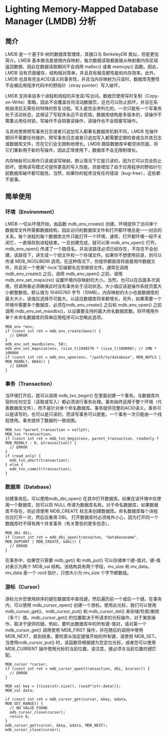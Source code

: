 # Lighting Memory-Mapped Database Manager (LMDB) 分析
## 简介
LMDB 是一个基于B-树的数据库管理库，其接口与 BerkeleyDB 类似，但是更加简介。LMDB 基本做法是使用内存映射，每次数据读取都直接从映射都内存区域返回数据，因此在数据读取期间不会调用 malloc() 或者 memcpy() 函数。因此，LMDB 没有页面缓存，结构相对简单，并且具有极高都性能和内存效率。此外，LMDB 也具有完全ACID语义的事务性，并且当内存映射为只读时，数据库完整性不会被应用程序代码中的野指针（stray pointer）写入破坏。

LMDB 支持来自多个进程和线程的并发读/写访问。数据页使用写时复制（Copy-on-Write）策略，因此不会覆盖任何活动数据页，这也可以防止损坏，并且在系统崩溃后无需任何特殊的恢复过程。写入是完全序列化的，一次只能有一个写事务处于活动状态，这保证了写程序永远不会死锁。数据库结构是多版本的，读操作不需要占用任何锁，写操作不会阻塞读操作，读操作也不会阻塞写操作。

与其他使用预写事务日志或者只追加写入都著名数据库机制不同，LMDB 在操作期间不需要任何维护。预写事务日志或者只追加写入都需要定期检查或合并其日志或数据库文件，否在它们会无限制地增长。LMDB 跟踪数据库中都空闲页面，将它们重新用于新的写操作，因此正常使用下，数据库不会无限制增长。

内存映射可以用作只读或读写映射。默认情况下它是只读的，因为它可以完全防止损坏。使用读写模式可提供更高的写入性能，但是增加了由于应用程序的野指针引起数据库破坏都可能性。当然，如果你的程序没有任何错误（bug-free），这些都不是事。

## 简单使用
### 环境（Environment）
LMDB 一切从环境开始，由函数 mdb_env_create() 创建。环境提供了访问单个数据库文件所需都数据结构，因此访问的数据库文件和打开都环境总是一一对应的关系。每个进程的每个数据库文件只能打开一个环境，通常，打开都环境一般不关闭它，一直保存到进程结束。一旦创建完成，就可以用 mdb_env_open() 打开。mdb_env_open() 传递了一个路径名，并且该路径必须已经存在，不存在不会创建。该路径下，讲生成一个锁文件和一个存储文件。如果你不想使用目录，则可以传递 MDB_NOSUBDIR 选项。在这种情况下，你提供都路径将直接用作数据文件，并且另一个使用“-lock”后缀都名在但做锁文件。通常在调用 mdb_env_create() 之后，调用 mdb_env_open() 之前，调用 mdb_env_set_mapsize() 设置环境内存映射的大小。当然，也可以在后面多次调用，但调用者必须确保此时没有事务处于活动状态。大小值应该是操作系统页面大小都整数倍，默认值为 10465760 字节（10MB）。内存映射的大小也是数据库的最大大小，该值应选择尽可能大，以适应数据库将来都增长。另外，如果需要一个环境中需要多个数据库，必须在mdb_env_create() 之后和 mdb_env_open() 之前调用 mdb_env_set_maxdbs()，以设置要支持的最大命名数据库数。将环境用作单个未命名数据库的简单应用程序可以忽略此选项。
```
MDB_env *env;
if (const int ret = mdb_env_create(&env)) {
  // ERROR
}
mdb_env_set_maxdbs(env, 50);
mdb_env_set_mapsize(env, (size_t)1048576 * (size_t)100000); // 1MB * 100000
if (const int ret = mdb_env_open(env, "/path/to/database", MDB_NOTLS | MDB_RDONLY, 0664)) {
  // ERROR
}
```

### 事务（Transaction）
当环境打开后，就可以调用 mdb_txn_begin() 在里面创建一个事务。与数据库内容的任何交互（读取或写入）都必须进行事务处理。事务始终适用于整个环境（代表数据库文件），而不是针对单个命名数据库。事务提供完整的ACID语义。事务可以是读写的，也可以是只读的，而读写事务可以嵌套。一个事务一次只能由一个线程使用。事务提供了数据的一致视图。
```
MDB_txn *parent_transaction = nullptr;
MDB_txn *transaction;
if (const int ret = mdb_txn_begin(env, parent_transaction, readonly ? MDB_RDONLY : 0, &transaction)) {
  // ERROR
}
if (read_only) {
  mdb_txn_abort(transaction);
} else {
  mdb_txn_commit(transaction);
}
```

### 数据库（Database）
创建事务后，可以使用mdb_dbi_open() 在其中打开数据库。如果在该环境中仅使用一个数据库，则可以将 NULL 传递为数据库名称。对于命名数据​​库，如果数据库不存在，则必须使用 MDB_CREATE 标志来创建数据库。命名数据库每个进程仅应打开一次，然后应重用 DBI。 打开数据库时必须格外小心，因为打开同一个数据库时不得有两个并发事务（有关警告的更多信息）。
```
MDB_dbi dbi;
if (const int ret = mdb_dbi_open(transacton, "databasename", MDB_DUPSORT | MDB_CREATE, &dbi)) {
  // ERROR
}
```
在事务中，如果您只需要 mdb_get() 和 mdb_put() 可以存储单个键-值对。键-值对表示为两个 MDB_val 结构。该结构具有两个字段，mv_size 和 mv_data。mv_data 是一个 void 指针，只想大小为 mv_size 个字节都数组。

### 游标（Cursor）
游标允许您使用排序的键在数据库中查找键，然后遍历前一个或后一个键。在事务内，可以使用 mdb_cursor_open() 创建一个游标。使用此光标，我们可以使用 mdb_cursor_get()、mdb_cursor_put() 和 mdb_cursor_del() 来存储/检索/删除（多个）值。mdb_cursor_get() 的位置取决于所请求的光标操作，对于某些操作，取决于提供的键。例如，要列出数据库中的所有键-值对，请对第一个 mdb_cursor_get() 调用使用 MDB_FIRST 操作，并在随后的调用中使用 MDB_NEXT，直到结束。要检索从指定键值开始的所有键，请使用 MDB_SET。当使用mdb_cursor_put() 时，该函数将根据键为您定位光标，或者您可以使用 MDB_CURRENT 操作使用光标的当前位置。请注意，键必须与当前位置的键匹配。
```
MDB_cursor *cursor;
if (const int ret = mdb_cursor_open(transaction, dbi, &cursor)) {
  // ERROR
}

MDB_val key = {(size)str.size(), (void*)str.data()};
MDB_val data;

if (const int ret = mdb_cursor_get(cursor, &key, &data, MDB_SET_RANGE)) {
  // NO VALUE FOUND
  mdb_cursor_close(cursor);
  return 0;
}
mdb_cursor_get(cursor, &key, &data, MDB_NEXT);
mdb_cursor_close(cursor);
```
